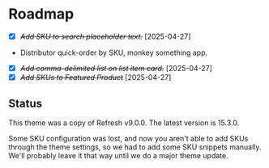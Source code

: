 # Roadmap

* [X] ~~*Add SKU to search placeholder text.*~~ [2025-04-27]
* Distributor quick-order by SKU, monkey something app.
* [X] ~~*Add comma-delimited list on list item card.*~~ [2025-04-27]
* [X] ~~*Add SKUs to Featured Product*~~ [2025-04-27]

## Status

This theme was a copy of Refresh v9.0.0. The latest version is 15.3.0.

Some SKU configuration was lost, and now you aren't able to add SKUs through the theme settings, so we had to add some SKU snippets manually. We'll probably leave it that way until we do a major theme update.